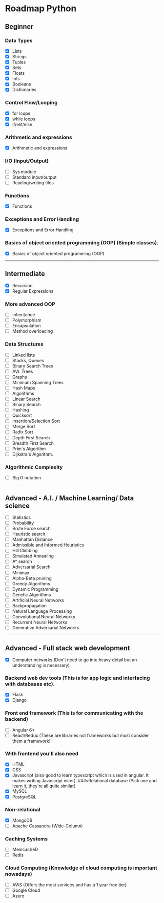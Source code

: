 # Roadmap Python
## Beginner
### Data Types
- [x] Lists
- [x] Strings
- [x] Tuples
- [x] Sets
- [x] Floats
- [x] Ints
- [x] Booleans
- [x] Dictionaries
### Control Flow/Looping
- [x] for loops
- [x] while loops
- [x] if/elif/else
### Arithmetic and expressions
- [x] Arithmetic and expressions
### I/O (Input/Output)
- [ ] Sys module
- [ ] Standard input/output
- [ ] Reading/writing files
### Functions
- [x] Functions
### Exceptions and Error Handling
- [x] Exceptions and Error Handling
### Basics of object oriented programming (OOP) (Simple classes).
- [x] Basics of object oriented programming (OOP)
  
___________________________________________________________________
  
## Intermediate
- [x] Recursion
- [x] Regular Expressions
### More advanced OOP
- [ ] Inheritance
- [ ] Polymorphism
- [ ] Encapsulation
- [ ] Method overloading
### Data Structures
- [ ] Linked lists
- [ ] Stacks, Queues
- [ ] Binary Search Trees
- [ ] AVL Trees
- [ ] Graphs
- [ ] Minimum Spanning Trees
- [ ] Hash Maps
- [ ] Algorithms
- [ ] Linear Search
- [ ] Binary Search
- [ ] Hashing
- [ ] Quicksort
- [ ] Insertion/Selection Sort
- [ ] Merge Sort
- [ ] Radix Sort
- [ ] Depth First Search
- [ ] Breadth First Search
- [ ] Prim's Algorithm
- [ ] Dijkstra's Algorithm.
### Algorithmic Complexity
- [ ] Big O notation

_______________________________________________________________

## Advanced - A.I. / Machine Learning/ Data science

- [ ] Statistics
- [ ] Probability
- [ ] Brute Force search
- [ ] Heuristic search
- [ ] Manhattan Distance
- [ ] Admissible and Informed Heuristics
- [ ] Hill Climbing
- [ ] Simulated Annealing
- [ ] A* search
- [ ] Adversarial Search
- [ ] Minimax
- [ ] Alpha-Beta pruning
- [ ] Greedy Algorithms
- [ ] Dynamic Programming
- [ ] Genetic Algorithms
- [ ] Artificial Neural Networks
- [ ] Backpropagation
- [ ] Natural Language Processing
- [ ] Convolutional Neural Networks
- [ ] Recurrent Neural Networks
- [ ] Generative Adversarial Networks

______________________________________________________________

## Advanced - Full stack web development

- [x] Computer networks (Don't need to go into heavy detail but an understanding is necessary)
### Backend web dev tools (This is for app logic and interfacing with databases etc).
- [x] Flask
- [x] Django
### Front end framework (This is for communicating with the backend)
- [ ] Angular 6+
- [ ] React/Redux (These are libraries not frameworks but most consider them a framework)
### With frontend you'll also need
- [x] HTML
- [x] CSS
- [x] Javascript (also good to learn typescript which is used in angular. It makes writing Javascript nicer).
###vRelational database (Pick one and learn it, they're all quite similar)
- [x] MySQL
- [x] PostgreSQL
### Non-relational
- [x] MongoDB
- [ ] Apache Cassandra (Wide-Column)
### Caching Systems
- [ ] MemcacheD
- [ ] Redis
### Cloud Computing (Knowledge of cloud computing is important nowadays)
- [ ] AWS (Offers the most services and has a 1 year free tier)
- [ ] Google Cloud
- [ ] Azure
